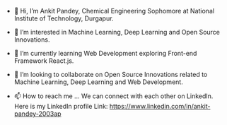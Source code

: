 - 👋 Hi, I’m Ankit Pandey, Chemical Engineering Sophomore at National Institute of Technology, Durgapur.
- 👀 I’m interested in Machine Learning, Deep Learning and Open Source Innovations.
- 🌱 I’m currently learning Web Development exploring Front-end Framework React.js.
- 💞️ I’m looking to collaborate on Open Source Innovations related to Machine Learning, Deep Learning and Web Development.

- 📫 How to reach me ...
We can connect with each other on LinkedIn. Here is my LinkedIn profile Link:
https://www.linkedin.com/in/ankit-pandey-2003ap

<!---
pandey-ankit-22/pandey-ankit-22 is a ✨ special ✨ repository because its `README.md` (this file) appears on your GitHub profile.
You can click the Preview link to take a look at your changes.
--->
